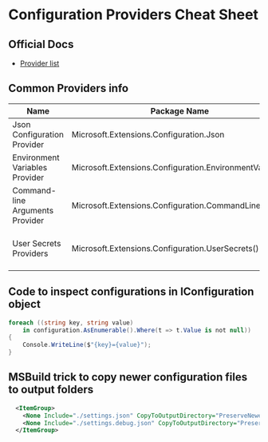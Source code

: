 # Configuration Providers Cheat Sheet

## Official Docs

* [Provider list](https://docs.microsoft.com/en-us/aspnet/core/fundamentals/configuration/?view=aspnetcore-5.0#configuration-providers)

## Common Providers info

Name | Package Name | Register Method | Remarks
--|--|--|--
Json Configuration Provider | Microsoft.Extensions.Configuration.Json | config.AddJsonFile() | -
Environment Variables Provider | Microsoft.Extensions.Configuration.EnvironmentVariables | config.AddEnvironmentVariables() | Section__Key = Value
Command-line Arguments Provider | Microsoft.Extensions.Configuration.CommandLine | config.AddCommandLine() |  Allows switch to key mapping
User Secrets Providers |  Microsoft.Extensions.Configuration.UserSecrets() | config.AddUserSecrets() | dotnet user-secrets set "Section:Key" "12345"

## Code to inspect configurations in IConfiguration object

```csharp
foreach ((string key, string value) 
    in configuration.AsEnumerable().Where(t => t.Value is not null))
{
    Console.WriteLine($"{key}={value}");
}
```

## MSBuild trick to copy newer configuration files to output folders

```xml
  <ItemGroup>
    <None Include="./settings.json" CopyToOutputDirectory="PreserveNewest" />
    <None Include="./settings.debug.json" CopyToOutputDirectory="PreserveNewest" />
  </ItemGroup>
```
